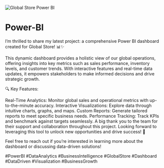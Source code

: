 ![Global Store Power BI](https://github.com/user-attachments/assets/44d166cd-9ce6-43ab-bf72-c469669a2f4e)
# Power-BI

I’m thrilled to share my latest project: a comprehensive Power BI dashboard created for Global Store! 📊✨

This dynamic dashboard provides a holistic view of our global operations, offering insights into key metrics such as sales performance, inventory levels, and customer trends. With interactive features and real-time data updates, it empowers stakeholders to make informed decisions and drive strategic growth.

🔍 Key Features:

Real-Time Analytics: Monitor global sales and operational metrics with up-to-the-minute accuracy.
Interactive Visualizations: Explore data through intuitive charts, graphs, and maps.
Custom Reports: Generate tailored reports to meet specific business needs.
Performance Tracking: Track KPIs and benchmark against targets seamlessly.
A big thank you to the team for their support and collaboration throughout this project. Looking forward to leveraging this tool to unlock new opportunities and drive success! 🚀

Feel free to reach out if you’re interested in learning more about the dashboard or discussing data-driven solutions!

#PowerBI #DataAnalytics #BusinessIntelligence #GlobalStore #Dashboard #DataDriven #Visualization #BusinessGrowth
